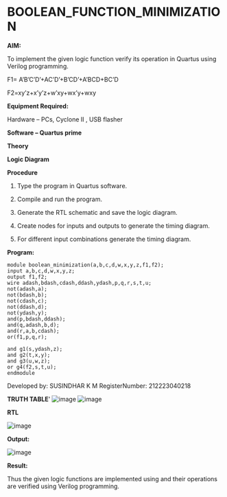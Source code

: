 # BOOLEAN_FUNCTION_MINIMIZATION

**AIM:**

To implement the given logic function verify its operation in Quartus using Verilog programming.

F1= A’B’C’D’+AC’D’+B’CD’+A’BCD+BC’D 

F2=xy’z+x’y’z+w’xy+wx’y+wxy

**Equipment Required:**

Hardware – PCs, Cyclone II , USB flasher

**Software – Quartus prime**

**Theory**

**Logic Diagram**

**Procedure**

1.	Type the program in Quartus software.

2.	Compile and run the program.

3.	Generate the RTL schematic and save the logic diagram.

4.	Create nodes for inputs and outputs to generate the timing diagram.

5.	For different input combinations generate the timing diagram.


**Program:**
```
module boolean_minimization(a,b,c,d,w,x,y,z,f1,f2);
input a,b,c,d,w,x,y,z;
output f1,f2;
wire adash,bdash,cdash,ddash,ydash,p,q,r,s,t,u;
not(adash,a);
not(bdash,b);
not(cdash,c);
not(ddash,d);
not(ydash,y);
and(p,bdash,ddash);
and(q,adash,b,d);
and(r,a,b,cdash);
or(f1,p,q,r);

and g1(s,ydash,z);
and g2(t,x,y);
and g3(u,w,z);
or g4(f2,s,t,u);
endmodule
```

Developed by: SUSINDHAR K M 
RegisterNumber: 212223040218


**TRUTH TABLE**'
![image](https://github.com/user-attachments/assets/a851337e-1ae3-4c03-b3b6-5144049fc6b5)
![image](https://github.com/user-attachments/assets/d419c4e8-393d-434b-9c7c-c864aaefa30e)

**RTL**

![image](https://github.com/user-attachments/assets/6849ae59-2540-43cf-bc29-f6645362ba3b)

**Output:**

![image](https://github.com/user-attachments/assets/faa0165c-8936-4563-88e4-ff3ab380a2fd)


**Result:**

Thus the given logic functions are implemented using and their operations are verified using Verilog programming.



